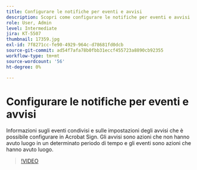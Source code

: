 ```yaml
---
title: Configurare le notifiche per eventi e avvisi
description: Scopri come configurare le notifiche per eventi e avvisi
role: User, Admin
level: Intermediate
jira: KT-5507
thumbnail: 17359.jpg
exl-id: 7f8271cc-fe90-4929-964c-d78681fd0dcb
source-git-commit: ad54f7afa78b0fbb31eccf455723a8890cb92355
workflow-type: tm+mt
source-wordcount: '56'
ht-degree: 0%

---
```


# Configurare le notifiche per eventi e avvisi

Informazioni sugli eventi condivisi e sulle impostazioni degli avvisi che è possibile configurare in Acrobat Sign. Gli avvisi sono azioni che non hanno avuto luogo in un determinato periodo di tempo e gli eventi sono azioni che hanno avuto luogo.

>[!VIDEO](https://video.tv.adobe.com/v/343589?quality=12&learn=on&hidetitle=true)
